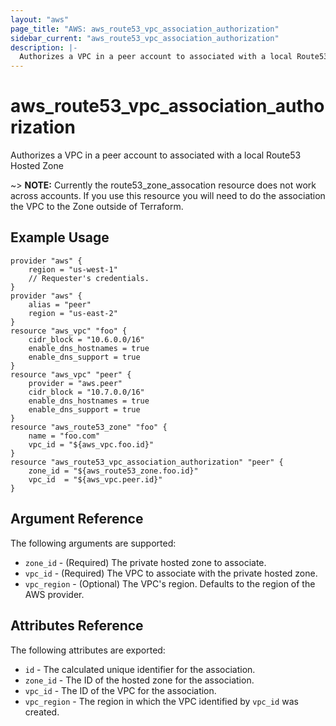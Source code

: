 ```yaml
---
layout: "aws"
page_title: "AWS: aws_route53_vpc_association_authorization"
sidebar_current: "aws_route53_vpc_association_authorization"
description: |-
  Authorizes a VPC in a peer account to associated with a local Route53 Hosted Zone
---
```


# aws\_route53\_vpc\_association\_authorization

Authorizes a VPC in a peer account to associated with a local Route53 Hosted Zone

~> **NOTE:** Currently the route53\_zone\_assocation resource does not work across accounts. If you use this resource you will need to do the association the VPC to the Zone outside of Terraform.

## Example Usage

```hcl
provider "aws" {
    region = "us-west-1"
    // Requester's credentials.
}
provider "aws" {
    alias = "peer"
    region = "us-east-2"
}
resource "aws_vpc" "foo" {
	cidr_block = "10.6.0.0/16"
	enable_dns_hostnames = true
	enable_dns_support = true
}
resource "aws_vpc" "peer" {
    provider = "aws.peer"
	cidr_block = "10.7.0.0/16"
	enable_dns_hostnames = true
	enable_dns_support = true
}
resource "aws_route53_zone" "foo" {
	name = "foo.com"
	vpc_id = "${aws_vpc.foo.id}"
}
resource "aws_route53_vpc_association_authorization" "peer" {
    zone_id = "${aws_route53_zone.foo.id}"
    vpc_id  = "${aws_vpc.peer.id}"
}
```

## Argument Reference

The following arguments are supported:

* `zone_id` - (Required) The private hosted zone to associate.
* `vpc_id` - (Required) The VPC to associate with the private hosted zone.
* `vpc_region` - (Optional) The VPC's region. Defaults to the region of the AWS provider.

## Attributes Reference

The following attributes are exported:

* `id` - The calculated unique identifier for the association.
* `zone_id` - The ID of the hosted zone for the association.
* `vpc_id` - The ID of the VPC for the association.
* `vpc_region` - The region in which the VPC identified by `vpc_id` was created.
